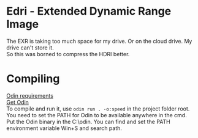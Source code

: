# Edri - Extended Dynamic Range Image
 
The EXR is taking too much space for my drive. Or on the cloud drive. My drive can't store it.  
So this was borned to compress the HDRI better.

# Compiling
[Odin requirements](https://odin-lang.org/docs/install/#requirements)  
[Get Odin](https://github.com/odin-lang/Odin/releases/tag/dev-2023-05)  
To compile and run it, use `odin run . -o:speed` in the project folder root.  
You need to set the PATH for Odin to be available anywhere in the cmd.  
Put the Odin binary in the C:\odin.
You can find and set the PATH environment variable Win+S and search path.
